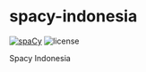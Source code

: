 # spacy-indonesia
[![spaCy](https://img.shields.io/badge/built%20with-spaCy-09a3d5.svg)](https://spacy.io)
![license](https://img.shields.io/github/license/mashape/apistatus.svg)


Spacy Indonesia
